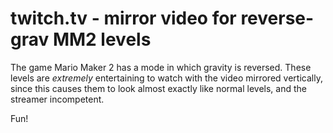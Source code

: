 # twitch.tv - mirror video for reverse-grav MM2 levels

The game Mario Maker 2 has a mode in which gravity is reversed.
These levels are *extremely* entertaining to watch with the 
video mirrored vertically, since this causes them to look
almost exactly like normal levels, and the streamer incompetent.

Fun!
